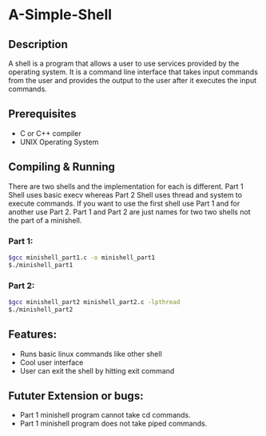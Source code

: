 # A-Simple-Shell

##  Description
A shell is a program that allows a user to use services provided by the operating
system. It is a command line interface that takes input commands from the user and
provides the output to the user after it executes the input commands.
## Prerequisites
- C or C++ compiler
- UNIX Operating System
## Compiling & Running
There are two shells and the implementation for each is different. Part 1 Shell uses
basic execv whereas Part 2 Shell uses thread and system to execute commands. If you
want to use the first shell use Part 1 and for another use Part 2.
Part 1 and Part 2 are just names for two two shells not the part of a minishell.
### Part 1:
```bash
$gcc minishell_part1.c -o minishell_part1
$./minishell_part1
```
### Part 2:
```bash
$gcc minishell_part2 minishell_part2.c -lpthread
$./minishell_part2
```
## Features:
- Runs basic linux commands like other shell
- Cool user interface
- User can exit the shell by hitting exit command 
## Fututer Extension or bugs:
- Part 1 minishell program cannot take cd commands.
- Part 1 minishell program does not take piped commands.
